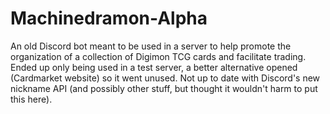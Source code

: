 # Machinedramon-Alpha

An old Discord bot meant to be used in a server to help promote the organization of a collection of Digimon TCG cards and facilitate trading.
Ended up only being used in a test server, a better alternative opened (Cardmarket website) so it went unused.
Not up to date with Discord's new nickname API (and possibly other stuff, but thought it wouldn't harm to put this here).
